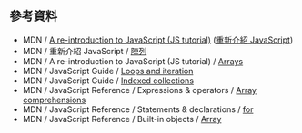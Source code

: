
## 參考資料

* MDN / [A re-introduction to JavaScript (JS tutorial)](https://developer.mozilla.org/en-US/docs/Web/JavaScript/A_re-introduction_to_JavaScript) ([重新介紹 JavaScript](https://developer.mozilla.org/zh-TW/docs/Web/JavaScript/A_re-introduction_to_JavaScript))
* MDN / 重新介紹 JavaScript / [陣列](https://developer.mozilla.org/zh-TW/docs/Web/JavaScript/A_re-introduction_to_JavaScript#.E9.99.A3.E5.88.97)
* MDN / A re-introduction to JavaScript (JS tutorial) / [Arrays](https://developer.mozilla.org/en-US/docs/Web/JavaScript/A_re-introduction_to_JavaScript#Arrays)
* MDN / JavaScript Guide / [Loops and iteration](https://developer.mozilla.org/en-US/docs/Web/JavaScript/Guide/Loops_and_iteration)
* MDN / JavaScript Guide / [Indexed collections](https://developer.mozilla.org/en-US/docs/Web/JavaScript/Guide/Indexed_collections)
* MDN / JavaScript Reference / Expressions & operators / [Array comprehensions](https://developer.mozilla.org/en-US/docs/Web/JavaScript/Reference/Operators/Array_comprehensions)
* MDN / JavaScript Reference / Statements & declarations / [for](https://developer.mozilla.org/en-US/docs/Web/JavaScript/Reference/Statements/for)
* MDN / JavaScript Reference / Built-in objects / [Array](https://developer.mozilla.org/en-US/docs/Web/JavaScript/Reference/Global_Objects/Array)
